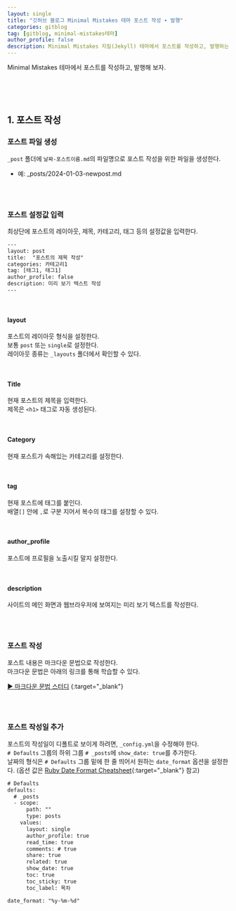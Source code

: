 ```yaml
---
layout: single
title: "깃허브 블로그 Minimal Mistakes 테마 포스트 작성 ∙ 발행"
categories: gitblog
tag: [gitblog, minimal-mistakes테마]
author_profile: false
description: Minimal Mistakes 지킬(Jekyll) 테마에서 포스트를 작성하고, 발행하는 과정을 살펴보겠습니다.
---
```


Minimal Mistakes 테마에서 포스트를 작성하고, 발행해 보자.

<br>
<br>
<br>



## 1. 포스트 작성

### 포스트 파일 생성

`_post` 폴더에 `날짜-포스트이름.md`의 파일명으로 포스트 작성을 위한 파일을 생성한다.

- 예: _posts/2024-01-03-newpost.md

<br>
<br>


### 포스트 설정값 입력

최상단에 포스트의 레이아웃, 제목, 카테고리, 태그 등의 설정값을 입력한다.

```html
---
layout: post
title:  "포스트의 제목 작성"
categories: 카테고리1
tag: [태그1, 태그1]
author_profile: false
description: 미리 보기 텍스트 작성
---
```

<br>

#### layout
포스트의 레이아웃 형식을 설정한다.  
보통 `post` 또는 `single`로 설정한다.  
레이아웃 종류는 `_layouts` 폴더에서 확인할 수 있다.

<br>

#### Title
현재 포스트의 제목을 입력한다.  
제목은 `<h1>` 태그로 자동 생성된다.  

<br>

#### Category
현재 포스트가 속해있는 카테고리를 설정한다.  

<br>

#### tag
현재 포스트에 태그를 붙인다.  
배열`[]` 안에 `,`로 구분 지어서 복수의 태그를 설정할 수 있다.  

<br>

#### author_profile
포스트에 프로필을 노출시킬 말지 설정한다. 

<br>

#### description
사이트의 메인 화면과 웹브라우저에 보여지는 미리 보기 텍스트를 작성한다.

<br>
<br>


### 포스트 작성

포스트 내용은 마크다운 문법으로 작성한다.  
마크다운 문법은 아래의 링크를 통해 학습할 수 있다.

[▶ 마크다운 문법 스터디](https://dunkublog.github.io/categories/#markdown)
{:target="_blank"}

<br>
<br>


### 포스트 작성일 추가

포스트의 작성일이 디폴트로 보이게 하려면, `_config.yml`을 수정해야 한다.  
`# Defaults` 그룹의 하위 그룹 `# _posts`에 `show_date: true`를 추가한다.  
날짜의 형식은 `# Defaults` 그룹 밑에 한 줄 띄어서 원하는 `date_format` 옵션을 설정한다. (옵션 값은 [Ruby Date Format Cheatsheet](https://www.shortcutfoo.com/app/dojos/ruby-date-format-strftime/cheatsheet){:target="_blank"} 참고)

```html
# Defaults
defaults:
  # _posts
  - scope:
      path: ""
      type: posts
    values:
      layout: single
      author_profile: true
      read_time: true
      comments: # true
      share: true
      related: true
      show_date: true
      toc: true
      toc_sticky: true
      toc_label: 목차

date_format: "%y-%m-%d"
```
